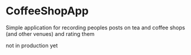 # CoffeeShopApp
Simple application for recording peoples posts on tea and coffee shops
(and other venues) and rating them

not in production yet 

